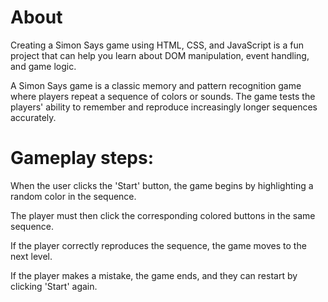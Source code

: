 # About
Creating a Simon Says game using HTML, CSS, and JavaScript is a fun project that can help you learn about DOM manipulation, event handling, and game logic.  

A Simon Says game is a classic memory and pattern recognition game where players repeat a sequence of colors or sounds. The game tests the players' ability to remember and reproduce increasingly longer sequences accurately. 

# Gameplay steps:
When the user clicks the 'Start' button, the game begins by highlighting a random color in the sequence.

The player must then click the corresponding colored buttons in the same sequence.

If the player correctly reproduces the sequence, the game moves to the next level.

If the player makes a mistake, the game ends, and they can restart by clicking 'Start' again.